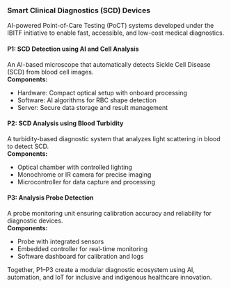 ### Smart Clinical Diagnostics (SCD) Devices  
AI-powered Point-of-Care Testing (PoCT) systems developed under the IBITF initiative to enable fast, accessible, and low-cost medical diagnostics.

#### P1: SCD Detection using AI and Cell Analysis  
An AI-based microscope that automatically detects Sickle Cell Disease (SCD) from blood cell images.  
**Components:**  
- Hardware: Compact optical setup with onboard processing  
- Software: AI algorithms for RBC shape detection  
- Server: Secure data storage and result management

#### P2: SCD Analysis using Blood Turbidity  
A turbidity-based diagnostic system that analyzes light scattering in blood to detect SCD.  
**Components:**  
- Optical chamber with controlled lighting  
- Monochrome or IR camera for precise imaging  
- Microcontroller for data capture and processing

#### P3: Analysis Probe Detection  
A probe monitoring unit ensuring calibration accuracy and reliability for diagnostic devices.  
**Components:**  
- Probe with integrated sensors  
- Embedded controller for real-time monitoring  
- Software dashboard for calibration and logs

Together, P1–P3 create a modular diagnostic ecosystem using AI, automation, and IoT for inclusive and indigenous healthcare innovation.
